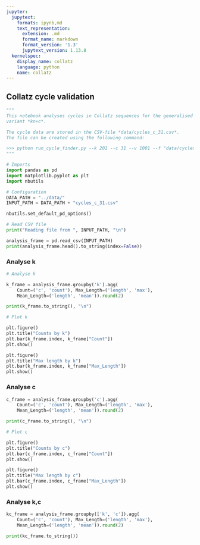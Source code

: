 ```yaml
---
jupyter:
  jupytext:
    formats: ipynb,md
    text_representation:
      extension: .md
      format_name: markdown
      format_version: '1.3'
      jupytext_version: 1.13.8
  kernelspec:
    display_name: collatz
    language: python
    name: collatz
---
```


<!-- #region pycharm={"name": "#%% md\n"} -->
## Collatz cycle validation
<!-- #endregion -->

```python pycharm={"name": "#%%\n"}
"""
This notebook analyses cycles in Collatz sequences for the generalised
variant *kn+c*.

The cycle data are stored in the CSV-file *data/cycles_c_31.csv*.
The file can be created using the following command:

>>> python run_cycle_finder.py --k 201 --c 31 --v 1001 --f "data/cycles_c_31.csv"
"""

# Imports
import pandas as pd
import matplotlib.pyplot as plt
import nbutils

# Configuration
DATA_PATH = "../data/"
INPUT_PATH = DATA_PATH + "cycles_c_31.csv"

nbutils.set_default_pd_options()

# Read CSV file
print("Reading file from ", INPUT_PATH, "\n")

analysis_frame = pd.read_csv(INPUT_PATH)
print(analysis_frame.head().to_string(index=False))
```

### Analyse k

```python pycharm={"name": "#%%\n"}
# Analyse k

k_frame = analysis_frame.groupby('k').agg(
    Count=('c', 'count'), Max_Length=('length', 'max'),
    Mean_Length=('length', 'mean')).round(2)

print(k_frame.to_string(), "\n")
```

```python pycharm={"name": "#%%\n"}
# Plot k

plt.figure()
plt.title("Counts by k")
plt.bar(k_frame.index, k_frame["Count"])
plt.show()

plt.figure()
plt.title("Max length by k")
plt.bar(k_frame.index, k_frame["Max_Length"])
plt.show()
```

### Analyse c

```python pycharm={"name": "#%%\n"}
c_frame = analysis_frame.groupby('c').agg(
    Count=('c', 'count'), Max_Length=('length', 'max'),
    Mean_Length=('length', 'mean')).round(2)

print(c_frame.to_string(), "\n")
```

```python pycharm={"name": "#%%\n"}
# Plot c

plt.figure()
plt.title("Counts by c")
plt.bar(c_frame.index, c_frame["Count"])
plt.show()

plt.figure()
plt.title("Max length by c")
plt.bar(c_frame.index, c_frame["Max_Length"])
plt.show()


```

### Analyse k,c

```python pycharm={"name": "#%%\n"}
kc_frame = analysis_frame.groupby(['k', 'c']).agg(
    Count=('c', 'count'), Max_Length=('length', 'max'),
    Mean_Length=('length', 'mean')).round(2)

print(kc_frame.to_string())
```
